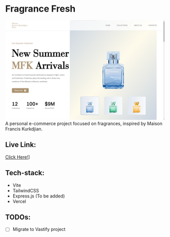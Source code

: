 # Fragrance Fresh

![Website Thumbnail](src/assets/thumbnails/thumbnail1.png)
A personal e-commerce project focused on fragrances, inspired by Maison Francis Kurkdjian.

## Live Link:
[Click Here!](https://fragrance-fresh.vercel.app/)]

## Tech-stack:
- Vite
- TailwindCSS
- Express.js (To be added)
- Vercel

## TODOs:
- [ ] Migrate to Vastify project